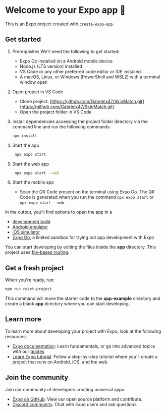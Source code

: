 # Welcome to your Expo app 👋

This is an [Expo](https://expo.dev) project created with [`create-expo-app`](https://www.npmjs.com/package/create-expo-app).

## Get started

1. Prerequisites
We'll need the following to get started:

   - Expo Go installed on a Android mobile device
   - Node.js (LTS version) installed
   - VS Code or any other preferred code editor or IDE installed
   - A macOS, Linux, or Windows (PowerShell and WSL2) with a terminal window open

2. Open project in VS Code
   - Clone project: [https://github.com/Gabrielx47/SkinMatch.git](https://github.com/Gabrielx47/SkinMatch.git)
   - Open the project folder in VS Code

4. Install dependencies accessing the project folder directory via the command line and run the following commands:

   ```bash
   npm install
   ```

6. Start the app

   ```bash
    npx expo start
   ```
7. Start the web app
   ```bash
    npx expo start --web
   ```
8. Start the mobile app
   - Scan the QR Code present on the terminal using Expo Go. The QR Code is generated when you run the command ```npx expo start``` or ```npx expo start --web```

In the output, you'll find options to open the app in a

- [development build](https://docs.expo.dev/develop/development-builds/introduction/)
- [Android emulator](https://docs.expo.dev/workflow/android-studio-emulator/)
- [iOS simulator](https://docs.expo.dev/workflow/ios-simulator/)
- [Expo Go](https://expo.dev/go), a limited sandbox for trying out app development with Expo

You can start developing by editing the files inside the **app** directory. This project uses [file-based routing](https://docs.expo.dev/router/introduction).

## Get a fresh project

When you're ready, run:

```bash
npm run reset-project
```

This command will move the starter code to the **app-example** directory and create a blank **app** directory where you can start developing.

## Learn more

To learn more about developing your project with Expo, look at the following resources:

- [Expo documentation](https://docs.expo.dev/): Learn fundamentals, or go into advanced topics with our [guides](https://docs.expo.dev/guides).
- [Learn Expo tutorial](https://docs.expo.dev/tutorial/introduction/): Follow a step-by-step tutorial where you'll create a project that runs on Android, iOS, and the web.

## Join the community

Join our community of developers creating universal apps.

- [Expo on GitHub](https://github.com/expo/expo): View our open source platform and contribute.
- [Discord community](https://chat.expo.dev): Chat with Expo users and ask questions.
